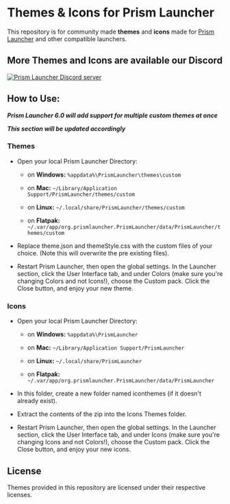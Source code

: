 <!--
SPDX-FileCopyrightText: 2022 Sefa Eyeoglu <contact@scrumplex.net>

SPDX-License-Identifier: CC0-1.0
-->

# Themes & Icons  for Prism Launcher 
This repository is for community made **themes** and **icons** made for [Prism Launcher](https://github.com/PrismLauncher/PrismLauncher) and other compatible launchers.

## More **Themes** and **Icons** are available our Discord
[![Prism Launcher Discord server](https://discordapp.com/api/guilds/1031648380885147709/widget.png?style=banner2)](https://discord.gg/prismlauncher)

## How to Use:

***Prism Launcher 6.0 will add support for multiple custom themes at once***

***This section will be updated accordingly***

### Themes
- Open your local Prism Launcher Directory:

  -  on **Windows:** `%appdata%\PrismLauncher\themes\custom`

  -  on **Mac:** `~/Library/Application Support/PrismLauncher/themes/custom`

  -  on **Linux:** `~/.local/share/PrismLauncher/themes/custom`

  -  on **Flatpak:** `~/.var/app/org.prismlauncher.PrismLauncher/data/PrismLauncher/themes/custom`

- Replace theme.json and themeStyle.css with the custom files of your choice. (Note this will overwrite the pre existing files).

- Restart Prism Launcher, then open the global settings. In the Launcher section, click the User Interface tab, and under Colors (make sure you're changing Colors and not Icons!), choose the Custom pack. Click the Close button, and enjoy your new theme.

### Icons
- Open your local Prism Launcher Directory:

  -  on **Windows:** `%appdata%\PrismLauncher`

  -  on **Mac:** `~/Library/Application Support/PrismLauncher`

  -  on **Linux:** `~/.local/share/PrismLauncher`

  -  on **Flatpak:** `~/.var/app/org.prismlauncher.PrismLauncher/data/PrismLauncher`

- In this folder, create a new folder named iconthemes (if it doesn't already exist).

- Extract the contents of the zip into the Icons Themes folder.

- Restart Prism Launcher, then open the global settings. In the Launcher section, click the User Interface tab, and under Icons (make sure you're changing Icons and not Colors!), choose the Custom pack. Click the Close button, and enjoy your new icons. 

## License
Themes provided in this repository are licensed under their respective licenses.
